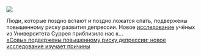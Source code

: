 <!--2025-03-27 12:38:56-->
<div class="yb">
  <div class="rss smaller1 habr"><img src="https://habrastorage.org/getpro/habr/upload_files/c93/082/644/c93082644887482bdeee956552ecd22b.png" /><p>Люди, которые поздно встают и поздно ложатся спать, подвержены повышенному риску развития депрессии. Новое <a href="https://doi.org/10.1371/journal.pone.0319915" rel="noopener noreferrer nofollow">исследование</a> учёных из Университета Суррея приблизило нас к... <br><a class="light" href="https://habr.com/ru/news/894974/?utm_source=habrahabr&utm_medium=rss&utm_campaign=894974">«Совы» подвержены повышенному риску депрессии; новое исследование изучает причины</a></div>
</div>

